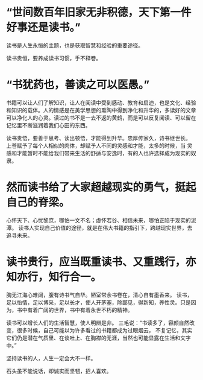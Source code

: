 # “世间数百年旧家无非积德，天下第一件好事还是读书。”
读书是人生永恒的主题，也是获取智慧和经验的重要途径。

读书贵恒，要养成读书习惯，手不释卷。
# “书犹药也，善读之可以医愚。”
书籍可以让人们了解知识，让人在阅读中受到感动、教育和启迪，也是文化、经验和知识的载体。人的情感是在美学思想的熏陶中得到净化和升华的，多读好的文章可以净化人的心灵。读过的书不是一去不返的黄鹤，而是可以反复阅读、可以留在记忆里不断滋润着我们心田的东西。

读书贵悟，要善于思考、读出顿悟，才能得到升华。忠厚传家久，诗书继世长。
上苍赋予了每个人相似的肉体，却赋予人不同的灵感和才能，太多的时候，当
灵感和才能暂时不能给我们带来生活的舒适与安逸时，有的人也许选择成为现实的奴隶。
# 然而读书给了大家超越现实的勇气，挺起自己的脊梁。
心怀天下、心忧黎庶，哪怕一文不名；虚怀若谷、相信未来，哪怕正陷于现实的泥潭。
读书人实现自己价值的途径，就是在伟大书籍的指引下，跨越现实世界，去追寻未来。

# 读书贵行，应当既重读书、又重践行，亦知亦行，知行合一。
胸无江海心难阔，腹有诗书气自华。陋室常余书卷在，清心自有墨香来。
读书，足以怡情，足以博采，足以长才，使人开茅塞，除鄙见，得新知，养性灵。只是因为，书中有着广阔的世界，书中有着永世不朽的精神。

读书可以增长人们的生活智慧，使人明辨是非。
三毛说：“书读多了，容颜自然改变，很多时候，自己可能以为许多看过的书籍都成为过眼烟云，
不复记忆，其实它们仍是潜在气质里、在谈吐上、在胸襟的无涯，当然也可能显露在生活和文字中。”

坚持读书的人，人生一定会大不一样。

石头虽不能说话，却诚实而坚韧，招人喜欢。
